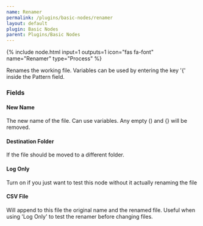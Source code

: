 ```yaml
---
name: Renamer
permalink: /plugins/basic-nodes/renamer
layout: default
plugin: Basic Nodes
parent: Plugins/Basic Nodes
---
```


{% include node.html input=1 outputs=1 icon="fas fa-font" name="Renamer" type="Process" %}


Renames the working file.
Variables can be used by entering the key '{' inside the Pattern field.

### Fields

#### New Name
The new name of the file.  Can use variables. Any empty () and {} will be removed.

#### Destination Folder
If the file should be moved to a different folder.

#### Log Only
Turn on if you just want to test this node without it actually renaming the file

#### CSV File
Will append to this file the original name and the renamed file.  Useful when using 'Log Only' to test the renamer before changing files.
